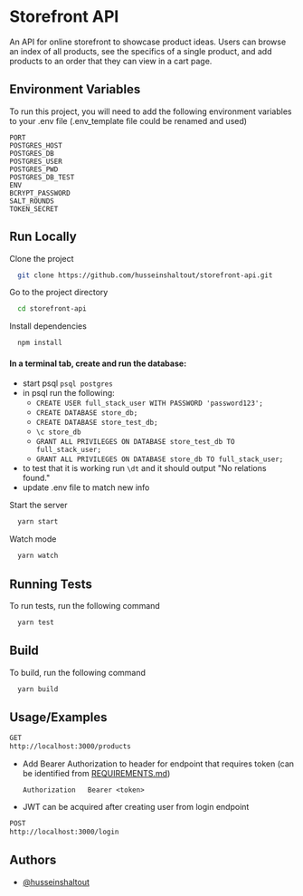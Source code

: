 
# Storefront API

An API for online storefront to showcase product ideas. Users can browse an index of all products, see the specifics of a single product, and add products to an order that they can view in a cart page.
## Environment Variables

To run this project, you will need to add the following environment variables to your .env file (.env_template file could be renamed and used)

`PORT` \
`POSTGRES_HOST`\
`POSTGRES_DB`\
`POSTGRES_USER`\
`POSTGRES_PWD`\
`POSTGRES_DB_TEST`\
`ENV`\
`BCRYPT_PASSWORD`\
`SALT_ROUNDS`\
`TOKEN_SECRET`
## Run Locally

Clone the project

```bash
  git clone https://github.com/husseinshaltout/storefront-api.git
```

Go to the project directory

```bash
  cd storefront-api
```

Install dependencies

```bash
  npm install
```
#### In a terminal tab, create and run the database:
- start psql `psql postgres`
- in psql run the following:
  - `CREATE USER full_stack_user WITH PASSWORD 'password123';`
  - `CREATE DATABASE store_db;`
  - `CREATE DATABASE store_test_db;`
  - `\c store_db`
  - `GRANT ALL PRIVILEGES ON DATABASE store_test_db TO full_stack_user;`
  - `GRANT ALL PRIVILEGES ON DATABASE store_db TO full_stack_user;`
- to test that it is working run `\dt` and it should output "No relations found."
- update .env file to match new info

Start the server

```bash
  yarn start
```
Watch mode

```bash
  yarn watch
```

## Running Tests

To run tests, run the following command

```bash
  yarn test
```

## Build
To build, run the following command
```bash
  yarn build
```

## Usage/Examples

```bash
GET
http://localhost:3000/products
```
- Add Bearer Authorization to header for endpoint that requires token (can be identified from [REQUIREMENTS.md](./REQUIREMENTS.md))
 
    `Authorization   Bearer <token>`
- JWT can be acquired after creating user from login endpoint
```bash
POST
http://localhost:3000/login
```




## Authors

- [@husseinshaltout](https://www.github.com/husseinshaltout)

